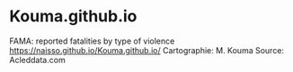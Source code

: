 # Kouma.github.io
FAMA: reported fatalities by type of violence
https://naisso.github.io/Kouma.github.io/
Cartographie: M. Kouma
Source: Acleddata.com
